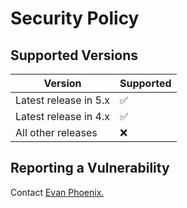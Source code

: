 # Security Policy

## Supported Versions

| Version | Supported          |
| ------- | ------------------ |
| Latest release in 5.x   | :white_check_mark: |
| Latest release in 4.x  | :white_check_mark:                |
| All other releases   | :x: |

## Reporting a Vulnerability

Contact [Evan Phoenix.](https://github.com/evanphx)
